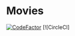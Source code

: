 # Movies
[![CodeFactor](https://www.codefactor.io/repository/github/sammymutahigicheru/Movies/badge)](https://www.codefactor.io/repository/github/sammymutahigicheru/Movie) [![CircleCI]
